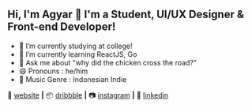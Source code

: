 ## Hi, I'm Agyar 👋 I'm a Student, UI/UX Designer & Front-end Developer!

- 🔭 I’m currently studying at college!
- 🌱 I’m currently learning ReactJS, Go
- 💬 Ask me about "why did the chicken cross the road?"
- 😄 Pronouns : he/him
- 🎵 Music Genre : Indonesian Indie


🏡 [website][website] **|** 
📦 [dribbble][dribbble] **|** 
📷 [instagram][instagram] **|** 
👔 [linkedin][linkedin]

[website]: https://agyar.netlify.app
[instagram]: https://instagram.com/agyargnn
[linkedin]: https://linkedin.com/in/agyar
[dribbble]: https://dribbble.com/agyargnn
